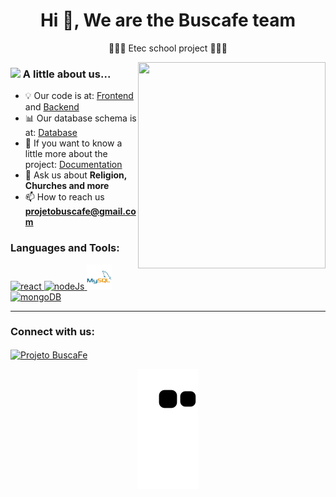 <h1 align="center">Hi 👋, We are the Buscafe team</h1> 

<p align="center"> 👨🏻‍💻 Etec school project 👨🏻‍💻</p> 
<img align='right' src="https://camo.githubusercontent.com/62da68eb62b1e5f175f7d1f0191dd89a653d7908feb22d37d4a0ab07365d6791/68747470733a2f2f6d656469612e67697068792e636f6d2f6d656469612f4d3967624264396e6244724f5475314d71782f67697068792e676966" width="300" height="330" />

### <img src="https://media.giphy.com/media/VgCDAzcKvsR6OM0uWg/giphy.gif" width="50"> A little about us... 
- 💡 Our code is at: [Frontend](https://github.com/Buscafe/Frontend) and [Backend](https://github.com/Buscafe/Backend)
- 📊 Our database schema is at: [Database](https://github.com/Buscafe/Database)
- 📒 If you want to know a little more about the project: [Documentation](https://github.com/Buscafe/Documentation)
- 💬 Ask us about **Religion, Churches and more**
- 📫 How to reach us **projetobuscafe@gmail.com**


<h3>Languages and Tools:</h3>
<p align="left"> 
      <a href="https://pt-br.reactjs.org/docs/getting-started.html" target="_blank"> <img src="https://github.com/Gabriel-limadev/devicon/blob/master/icons/react/react-original.svg" alt="react" width="40" height="40"/> </a> 
     <a href="https://nodejs.org" target="_blank"> <img src="https://github.com/Gabriel-limadev/devicon/blob/master/icons/nodejs/nodejs-original.svg" alt="nodeJs" width="40" height="40"/> </a> 
     <a href="https://www.mysql.com/" target="_blank"> <img src="https://raw.githubusercontent.com/devicons/devicon/master/icons/mysql/mysql-original-wordmark.svg" alt="mysql" width="40" height="40"/> </a>
       <a href="https://www.mongodb.com/pt-br" target="_blank"> <img src="https://github.com/Gabriel-limadev/devicon/blob/master/icons/mongodb/mongodb-original.svg" alt="mongoDB" width="40" height="40"/> </a>
</p>

 <hr>
  
  
<h3 align="left">Connect with us:</h3>
<p align="left">
<a href="https://www.instagram.com/projeto_buscafe/" target="blank"><img align="center" src="https://raw.githubusercontent.com/rahuldkjain/github-profile-readme-generator/master/src/images/icons/Social/instagram.svg" alt="Projeto BuscaFe" height="30" width="40" /></a>
</p>

<div align="center">

 ![Snake animation](https://github.com/Buscafe/Buscafe/blob/output/github-contribution-grid-snake.svg)
     
</div>
